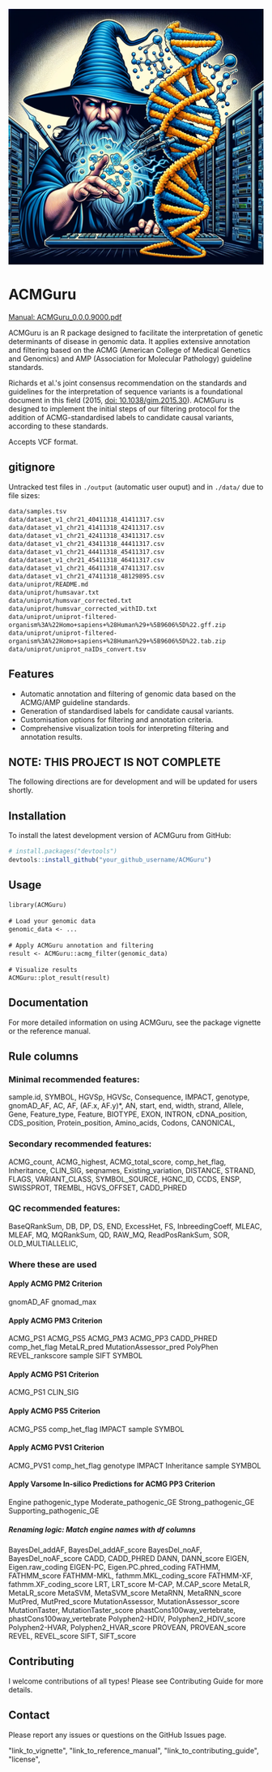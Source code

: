 ![Alt Text](./images/DALLE_guru.jpg)

# ACMGuru

[Manual: ACMGuru_0.0.0.9000.pdf](https://github.com/DylanLawless/ACMGuru/blob/main/inst/doc/ACMGuru_0.0.0.9000.pdf)

ACMGuru is an R package designed to facilitate the interpretation of genetic determinants of disease in genomic data. It applies extensive annotation and filtering based on the ACMG (American College of Medical Genetics and Genomics) and AMP (Association for Molecular Pathology) guideline standards. 

Richards et al.'s joint consensus recommendation on the standards and guidelines for the interpretation of sequence variants is a foundational document in this field (2015, [doi: 10.1038/gim.2015.30](https://doi.org/10.1038/gim.2015.30)). ACMGuru is designed to implement the initial steps of our filtering protocol for the addition of ACMG-standardised labels to candidate causal variants, according to these standards.

Accepts VCF format.

## gitignore

Untracked test files in `./output` (automatic user ouput) and in `./data/` due to file sizes:

```
data/samples.tsv
data/dataset_v1_chr21_40411318_41411317.csv
data/dataset_v1_chr21_41411318_42411317.csv
data/dataset_v1_chr21_42411318_43411317.csv
data/dataset_v1_chr21_43411318_44411317.csv
data/dataset_v1_chr21_44411318_45411317.csv
data/dataset_v1_chr21_45411318_46411317.csv
data/dataset_v1_chr21_46411318_47411317.csv
data/dataset_v1_chr21_47411318_48129895.csv
data/uniprot/README.md
data/uniprot/humsavar.txt
data/uniprot/humsvar_corrected.txt
data/uniprot/humsvar_corrected_withID.txt
data/uniprot/uniprot-filtered-organism%3A%22Homo+sapiens+%28Human%29+%5B9606%5D%22.gff.zip
data/uniprot/uniprot-filtered-organism%3A%22Homo+sapiens+%28Human%29+%5B9606%5D%22.tab.zip
data/uniprot/uniprot_naIDs_convert.tsv
```

## Features

- Automatic annotation and filtering of genomic data based on the ACMG/AMP guideline standards.
- Generation of standardised labels for candidate causal variants.
- Customisation options for filtering and annotation criteria.
- Comprehensive visualization tools for interpreting filtering and annotation results.

## NOTE: THIS PROJECT IS NOT COMPLETE

The following directions are for development and will be updated for users shortly.

## Installation

To install the latest development version of ACMGuru from GitHub:

```r
# install.packages("devtools")
devtools::install_github("your_github_username/ACMGuru")
```

## Usage

```
library(ACMGuru)

# Load your genomic data
genomic_data <- ...

# Apply ACMGuru annotation and filtering
result <- ACMGuru::acmg_filter(genomic_data)

# Visualize results
ACMGuru::plot_result(result)
```

## Documentation

For more detailed information on using ACMGuru, see the package vignette or the reference manual.


## Rule columns

### Minimal recommended features:
sample.id,
SYMBOL,
HGVSp,
HGVSc,
Consequence,
IMPACT,
genotype,
gnomAD_AF,
AC,
AF,
(AF.x, AF.y)*,
AN,
start,
end,
width,
strand,
Allele,
Gene,
Feature_type,
Feature,
BIOTYPE,
EXON,
INTRON,
cDNA_position,
CDS_position,
Protein_position,
Amino_acids,
Codons,
CANONICAL,

### Secondary recommended features:
ACMG_count,
ACMG_highest,
ACMG_total_score,
comp_het_flag,
Inheritance,
CLIN_SIG,
seqnames,
Existing_variation,
DISTANCE,
STRAND,
FLAGS,
VARIANT_CLASS,
SYMBOL_SOURCE,
HGNC_ID,
CCDS,
ENSP,
SWISSPROT,
TREMBL,
HGVS_OFFSET,
CADD_PHRED

### QC recommended features:
BaseQRankSum,
DB,
DP,
DS,
END,
ExcessHet,
FS,
InbreedingCoeff,
MLEAC,
MLEAF,
MQ,
MQRankSum,
QD,
RAW_MQ,
ReadPosRankSum,
SOR,
OLD_MULTIALLELIC,

### Where these are used
#### Apply ACMG PM2 Criterion
gnomAD_AF
gnomad_max

#### Apply ACMG PM3 Criterion
ACMG_PS1
ACMG_PS5
ACMG_PM3
ACMG_PP3
CADD_PHRED
comp_het_flag
MetaLR_pred
MutationAssessor_pred
PolyPhen
REVEL_rankscore
sample
SIFT
SYMBOL

#### Apply ACMG PS1 Criterion
ACMG_PS1
CLIN_SIG

#### Apply ACMG PS5 Criterion
ACMG_PS5
comp_het_flag
IMPACT
sample
SYMBOL

#### Apply ACMG PVS1 Criterion
ACMG_PVS1
comp_het_flag
genotype
IMPACT
Inheritance
sample
SYMBOL

#### Apply Varsome In-silico Predictions for ACMG PP3 Criterion
Engine
pathogenic_type
Moderate_pathogenic_GE
Strong_pathogenic_GE
Supporting_pathogenic_GE

##### Renaming logic: Match engine names with df columns
BayesDel_addAF, BayesDel_addAF_score
BayesDel_noAF, BayesDel_noAF_score
CADD, CADD_PHRED
DANN, DANN_score
EIGEN, Eigen.raw_coding
EIGEN-PC, Eigen.PC.phred_coding
FATHMM, FATHMM_score
FATHMM-MKL, fathmm.MKL_coding_score
FATHMM-XF, fathmm.XF_coding_score
LRT, LRT_score
M-CAP, M.CAP_score
MetaLR, MetaLR_score
MetaSVM, MetaSVM_score
MetaRNN, MetaRNN_score
MutPred, MutPred_score
MutationAssessor, MutationAssessor_score
MutationTaster, MutationTaster_score
phastCons100way_vertebrate, phastCons100way_vertebrate
Polyphen2-HDIV, Polyphen2_HDIV_score
Polyphen2-HVAR, Polyphen2_HVAR_score
PROVEAN, PROVEAN_score
REVEL, REVEL_score
SIFT, SIFT_score

## Contributing

I welcome contributions of all types! Please see Contributing Guide for more details.

## Contact

Please report any issues or questions on the GitHub Issues page.

"link_to_vignette", "link_to_reference_manual", "link_to_contributing_guide", "license",
